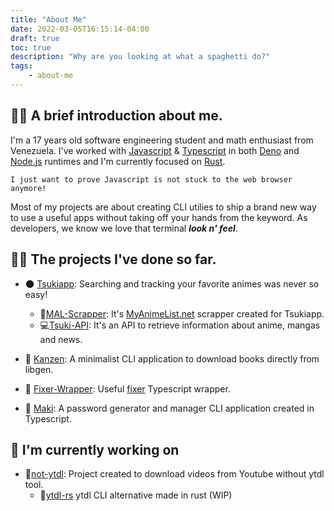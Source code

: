 ```yaml
---
title: "About Me"
date: 2022-03-05T16:15:14-04:00
draft: true
toc: true
description: "Why are you looking at what a spaghetti do?"
tags:
    - about-me
---
```


## 🐱‍💻 A brief introduction about me.

I'm a 17 years old software engineering student and math enthusiast from Venezuela. I've worked with [Javascript](https://www.javascript.com/) & [Typescript](https://www.typescriptlang.org/) in both [Deno](https://deno.land/) and [Node.js](https://nodejs.org/en/) runtimes and I'm currently focused on [Rust](https://www.rust-lang.org/).

`I just want to prove Javascript is not stuck to the web browser anymore!` 

Most of my projects are about creating CLI utilies to ship a brand new way to use a useful apps without taking off your hands from the keyword. As developers, we know we love that terminal ***look n' feel***. 

## 🐱‍🏍 The projects I've done so far.

- 🌑 [Tsukiapp](https://github.com/orgs/Tsukiapp/): Searching and tracking your favorite animes was never so easy!
  - 🎇[MAL-Scrapper](https://github.com/orgs/Tsukiapp/MAL-Scrapper): It's [MyAnimeList.net](https://myanimelist.net/) scrapper created for Tsukiapp.
  - 💻[Tsuki-API](https://github.com/Tsukiapp/Tsuki-API): It's an API to retrieve information about anime, mangas and news. 

- 🧨 [Kanzen](https://github.com/alejandro0619/Kanzen-CLI): A minimalist CLI application to download books directly from libgen.
- 💸 [Fixer-Wrapper](https://github.com/alejandro0619/Fixer-wrapper): Useful [fixer](https://fixer.io/) Typescript wrapper.
- 🍣 [Maki](https://github.com/alejandro0619/Maki): A password generator and manager CLI application created in Typescript.

## 🚀 I'm currently working on
- 🌟[not-ytdl](https://github.com/not-ytdl): Project created to download videos from Youtube without ytdl tool.
  - 🦀[ytdl-rs](https://github.com/alejandro0619/ytdl-rs) ytdl CLI alternative made in rust (WIP)
